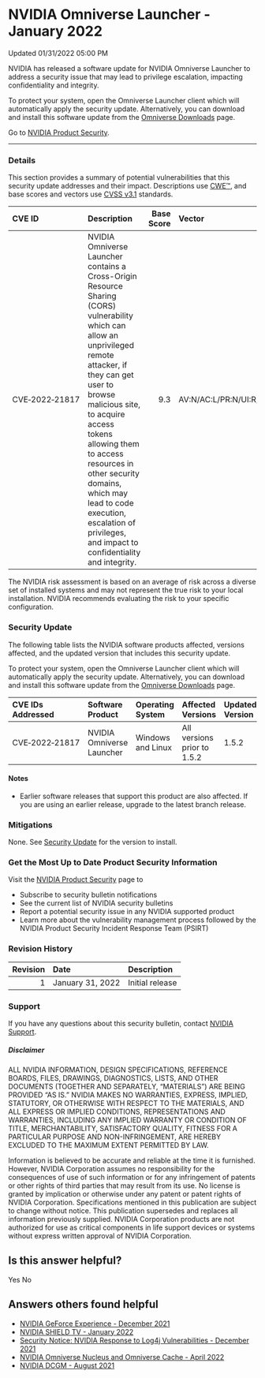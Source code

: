 

 NVIDIA Omniverse Launcher - January 2022
===========================================================




 Updated 01/31/2022 05:00 PM



NVIDIA has released a software update for NVIDIA Omniverse Launcher to address a security issue that may lead to privilege escalation, impacting confidentiality and integrity.


To protect your system, open the Omniverse Launcher client which will automatically apply the security update. Alternatively, you can download and install this software update from the [Omniverse Downloads](https://www.nvidia.com/en-us/omniverse/) page.


Go to [NVIDIA Product Security](https://www.nvidia.com/security/).






---




### Details


This section provides a summary of potential vulnerabilities that this security update addresses and their impact. Descriptions use [CWE™](https://cwe.mitre.org/), and base scores and vectors use [CVSS v3.1](https://www.first.org/cvss/v3.1/user-guide) standards.


| CVE ID | Description | Base Score | Vector |
|:---------------|:---------------------------------------------------------------------------------------------------------------------------------------------------------------------------------------------------------------------------------------------------------------------------------------------------------------------------------------------------------------------------------------|-------------:|:------------------------------------|
| CVE‑2022‑21817 | NVIDIA Omniverse Launcher contains a Cross-Origin Resource Sharing (CORS) vulnerability which can allow an unprivileged remote attacker, if they can get user to browse malicious site, to acquire access tokens allowing them to access resources in other security domains, which may lead to code execution, escalation of privileges, and impact to confidentiality and integrity. | 9.3 | AV:N/AC:L/PR:N/UI:R/S:C/C:H/I:H/A:N |
The NVIDIA risk assessment is based on an average of risk across a diverse set of installed systems and may not represent the true risk to your local installation. NVIDIA recommends evaluating the risk to your specific configuration.


### Security Update


The following table lists the NVIDIA software products affected, versions affected, and the updated version that includes this security update.


To protect your system, open the Omniverse Launcher client which will automatically apply the security update. Alternatively, you can download and install this software update from the [Omniverse Downloads](https://www.nvidia.com/en-us/omniverse/) page.


| CVE IDs Addressed | Software Product | Operating System | Affected Versions | Updated Version |
|:--------------------|:--------------------------|:-------------------|:----------------------------|:------------------|
| CVE‑2022‑21817 | NVIDIA Omniverse Launcher | Windows and Linux | All versions prior to 1.5.2 | 1.5.2 |
#### Notes


* Earlier software releases that support this product are also affected. If you are using an earlier release, upgrade to the latest branch release.


### Mitigations


None. See [Security Update](#security-update) for the version to install.


### Get the Most Up to Date Product Security Information


Visit the [NVIDIA Product Security](https://www.nvidia.com/security) page to


* Subscribe to security bulletin notifications
* See the current list of NVIDIA security bulletins
* Report a potential security issue in any NVIDIA supported product
* Learn more about the vulnerability management process followed by the NVIDIA Product Security Incident Response Team (PSIRT)


### Revision History


| Revision | Date | Description |
|-----------:|:-----------------|:----------------|
| 1 | January 31, 2022 | Initial release |
### Support


If you have any questions about this security bulletin, contact [NVIDIA Support](https://www.nvidia.com/object/support.html).


##### Disclaimer


ALL NVIDIA INFORMATION, DESIGN SPECIFICATIONS, REFERENCE BOARDS, FILES, DRAWINGS, DIAGNOSTICS, LISTS, AND OTHER DOCUMENTS (TOGETHER AND SEPARATELY, “MATERIALS”) ARE BEING PROVIDED “AS IS.” NVIDIA MAKES NO WARRANTIES, EXPRESS, IMPLIED, STATUTORY, OR OTHERWISE WITH RESPECT TO THE MATERIALS, AND ALL EXPRESS OR IMPLIED CONDITIONS, REPRESENTATIONS AND WARRANTIES, INCLUDING ANY IMPLIED WARRANTY OR CONDITION OF TITLE, MERCHANTABILITY, SATISFACTORY QUALITY, FITNESS FOR A PARTICULAR PURPOSE AND NON-INFRINGEMENT, ARE HEREBY EXCLUDED TO THE MAXIMUM EXTENT PERMITTED BY LAW.


Information is believed to be accurate and reliable at the time it is furnished. However, NVIDIA Corporation assumes no responsibility for the consequences of use of such information or for any infringement of patents or other rights of third parties that may result from its use. No license is granted by implication or otherwise under any patent or patent rights of NVIDIA Corporation. Specifications mentioned in this publication are subject to change without notice. This publication supersedes and replaces all information previously supplied. NVIDIA Corporation products are not authorized for use as critical components in life support devices or systems without express written approval of NVIDIA Corporation.










Is this answer helpful?
-----------------------



Yes
No







Answers others found helpful
----------------------------


* [ NVIDIA GeForce Experience - December 2021](/app/answers/detail/a_id/5295/related/1)
* [ NVIDIA SHIELD TV - January 2022](/app/answers/detail/a_id/5259/related/1)
* [Security Notice: NVIDIA Response to Log4j Vulnerabilities - December 2021](/app/answers/detail/a_id/5294/related/1)
* [ NVIDIA Omniverse Nucleus and Omniverse Cache - April 2022](/app/answers/detail/a_id/5342/related/1)
* [ NVIDIA DCGM - August 2021](/app/answers/detail/a_id/5219/related/1)









